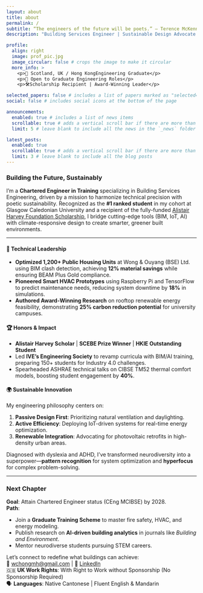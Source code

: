```yaml
---
layout: about
title: about
permalink: /
subtitle: “The engineers of the future will be poets.” ― Terence McKenna
description: "Building Services Engineer | Sustainable Design Advocate | IoT Innovator"

profile:
  align: right
  image: prof_pic.jpg
  image_circular: false # crops the image to make it circular
  more_info: >
    <p>📍 Scotland, UK / Hong KongEngineering Graduate</p>
    <p>🌱 Open to Graduate Engineering Roles</p>
    <p>🛠️Scholarship Recipient | Award-Winning Leader</p>

selected_papers: false # includes a list of papers marked as "selected={true}"
social: false # includes social icons at the bottom of the page

announcements:
  enabled: true # includes a list of news items
  scrollable: true # adds a vertical scroll bar if there are more than 3 news items
  limit: 5 # leave blank to include all the news in the `_news` folder

latest_posts:
  enabled: true
  scrollable: true # adds a vertical scroll bar if there are more than 3 new posts items
  limit: 3 # leave blank to include all the blog posts
---
```


### Building the Future, Sustainably  
I’m a **Chartered Engineer in Training** specializing in Building Services Engineering, driven by a mission to harmonize technical precision with poetic sustainability. Recognized as the **#1 ranked student** in my cohort at Glasgow Caledonian University and a recipient of the fully-funded [Alistair Harvey Foundation Scholarship]([https://example.com](https://www.vtc.edu.hk/home/en/media-newsroom/vtc-digest/ive-engineering-students-conferred-scholarship-for-pursuing-professional-development-in-uk.html)), I bridge cutting-edge tools (BIM, IoT, AI) with climate-responsive design to create smarter, greener built environments.

---

#### 🔧 Technical Leadership  
- **Optimized 1,200+ Public Housing Units** at Wong & Ouyang (BSE) Ltd. using BIM clash detection, achieving **12% material savings** while ensuring BEAM Plus Gold compliance.  
- **Pioneered Smart HVAC Prototypes** using Raspberry Pi and TensorFlow to predict maintenance needs, reducing system downtime by **18%** in simulations.  
- **Authored Award-Winning Research** on rooftop renewable energy feasibility, demonstrating **25% carbon reduction potential** for university campuses.  

#### 🏆 Honors & Impact  
- **Alistair Harvey Scholar** | **SCEBE Prize Winner** | **HKIE Outstanding Student**  
- Led **IVE’s Engineering Society** to revamp curricula with BIM/AI training, preparing 150+ students for Industry 4.0 challenges.  
- Spearheaded ASHRAE technical talks on CIBSE TM52 thermal comfort models, boosting student engagement by **40%**.  

#### 🌍 Sustainable Innovation  
My engineering philosophy centers on:  
1. **Passive Design First**: Prioritizing natural ventilation and daylighting.  
2. **Active Efficiency**: Deploying IoT-driven systems for real-time energy optimization.  
3. **Renewable Integration**: Advocating for photovoltaic retrofits in high-density urban areas.  

Diagnosed with dyslexia and ADHD, I’ve transformed neurodiversity into a superpower—**pattern recognition** for system optimization and **hyperfocus** for complex problem-solving.

---

### Next Chapter  
**Goal**: Attain Chartered Engineer status (CEng MCIBSE) by 2028.  
**Path**:  
- Join a **Graduate Training Scheme** to master fire safety, HVAC, and energy modeling.  
- Publish research on **AI-driven building analytics** in journals like *Building and Environment*.  
- Mentor neurodiverse students pursuing STEM careers.  

Let’s connect to redefine what buildings can achieve:  
📧 [wchongmh@gmail.com](mailto:wchongmh@gmail.com) | 💼 [LinkedIn](https://linkedin.com/in/wchongmh/)  
🇬🇧 **UK Work Rights**: With Right to Work without Sponsorship (No Sponsorship Required)  
🗣️ **Languages**: Native Cantonese | Fluent English & Mandarin  
